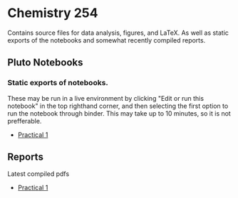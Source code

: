 # Chemistry 254
Contains source files for data analysis, figures, and LaTeX. As well as static exports of the notebooks and somewhat recently compiled reports.

##  Pluto Notebooks
### Static exports of notebooks. 
These may be run in a live environment by clicking "Edit or run this notebook" in the top righthand corner, and then selecting the first option to run the notebook through binder. This may take up to 10 minutes, so it is not prefferable.
- [Practical 1](https://adammenne.github.io/chemistry_254/practical_1/plots.html)

## Reports
Latest compiled pdfs
- [Practical 1](https://github.com/AdamMenne/chemistry_254/raw/master/practical_1/report/report.pdf)

